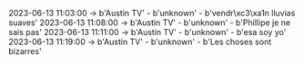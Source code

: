 2023-06-13 11:03:00 -> b'Austin TV' - b'unknown' - b'vendr\xc3\xa1n lluvias suaves'
2023-06-13 11:08:00 -> b'Austin TV' - b'unknown' - b'Phillipe je ne sais pas'
2023-06-13 11:11:00 -> b'Austin TV' - b'unknown' - b'esa soy yo'
2023-06-13 11:19:00 -> b'Austin TV' - b'unknown' - b'Les choses sont bizarres'
